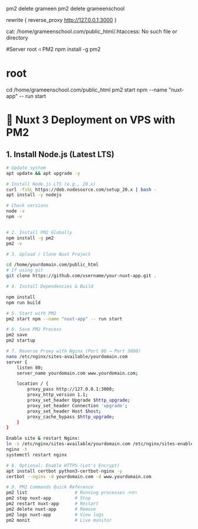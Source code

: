 pm2 delete grameen
pm2 delete grameenschool



rewrite {
    reverse_proxy http://127.0.0.1:3000
}


cat: /home/grameenschool.com/public_html/.htaccess: No such file or directory


#Server root এ PM2
npm install -g pm2

# root
cd /home/grameenschool.com/public_html
pm2 start npm --name "nuxt-app" -- run start


# 🚀 Nuxt 3 Deployment on VPS with PM2

## 1. Install Node.js (Latest LTS)
```bash
# Update system
apt update && apt upgrade -y

# Install Node.js LTS (e.g., 20.x)
curl -fsSL https://deb.nodesource.com/setup_20.x | bash -
apt install -y nodejs

# Check versions
node -v
npm -v


# 2. Install PM2 Globally
npm install -g pm2
pm2 -v

# 3. Upload / Clone Nuxt Project

cd /home/yourdomain.com/public_html
# If using git
git clone https://github.com/username/your-nuxt-app.git .

# 4. Install Dependencies & Build

npm install
npm run build

# 5. Start with PM2
pm2 start npm --name "nuxt-app" -- run start

# 6. Save PM2 Process
pm2 save
pm2 startup

# 7. Reverse Proxy with Nginx (Port 80 → Port 3000)
nano /etc/nginx/sites-available/yourdomain.com
server {
    listen 80;
    server_name yourdomain.com www.yourdomain.com;

    location / {
        proxy_pass http://127.0.0.1:3000;
        proxy_http_version 1.1;
        proxy_set_header Upgrade $http_upgrade;
        proxy_set_header Connection 'upgrade';
        proxy_set_header Host $host;
        proxy_cache_bypass $http_upgrade;
    }
}

Enable site & restart Nginx:
ln -s /etc/nginx/sites-available/yourdomain.com /etc/nginx/sites-enabled/
nginx -t
systemctl restart nginx

# 8. Optional: Enable HTTPS (Let's Encrypt)
apt install certbot python3-certbot-nginx -y
certbot --nginx -d yourdomain.com -d www.yourdomain.com

# 9. PM2 Commands Quick Reference
pm2 list                  # Running processes দেখাবে
pm2 stop nuxt-app         # Stop
pm2 restart nuxt-app      # Restart
pm2 delete nuxt-app       # Remove
pm2 logs nuxt-app         # View logs
pm2 monit                 # Live monitor
